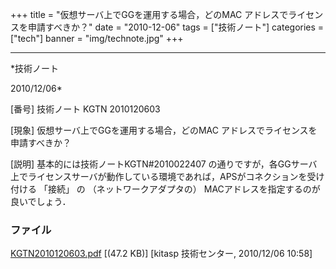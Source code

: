 ﻿+++
title = "仮想サーバ上でGGを運用する場合，どのMAC アドレスでライセンスを申請すべきか？"
date = "2010-12-06"
tags = ["技術ノート"]
categories = ["tech"]
banner = "img/technote.jpg"
+++

-----------------------------------------------------------------------------------------------------------------------------

*技術ノート

2010/12/06*


[番号]
技術ノート KGTN 2010120603

[現象]
仮想サーバ上でGGを運用する場合，どのMAC
アドレスでライセンスを申請すべきか？

[説明]
基本的には技術ノートKGTN#2010022407
の通りですが，各GGサーバ上でライセンスサーバが動作している環境であれば，APSがコネクションを受け付ける
「接続」 の （ネットワークアダプタの）
MACアドレスを指定するのが良いでしょう．


### ファイル

 
 


[KGTN2010120603.pdf](http://techreport.kitasp.net/attachments/download/420/KGTN2010120603.pdf)
 [(47.2 KB)] [kitasp 技術センター, 2010/12/06
10:58]


 


 

